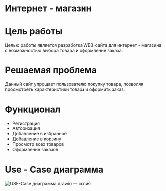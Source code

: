 # Интернет - магазин
# Цель работы
Целью работы является разработка WEB-сайта для интернет - магазина с возможностью выбора товара и оформление заказа.
# Решаемая проблема
Данный сайт упрощает пользователю покупку товара, позволяя просмотреть характеристики товара и оформить заказ.
# Функционал
* Регистрация
* Авторизация
* Добавление в избранное
* Добавление в корзину
* Просмотр всех товаров
* Оформление заказов

# Use - Case диаграмма
![USE-Case диаграмма drawio — копия](https://user-images.githubusercontent.com/61983829/201441652-304ea906-1ab4-4c08-ae5f-e5b6aa6af9cc.svg)


